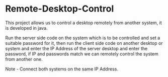# Remote-Desktop-Control

This project allows us to control a desktop remotely from another system, it is developed in java.

Run the server side code on the system which is to be controlled and set a suitable password for it, then run the client side code on another desktop or system and enter the IP Address of the server desktop and enter the password, if IP and passwords match we can remotely control the system from another one.

Note - Connect both systems on the same IP Address.
